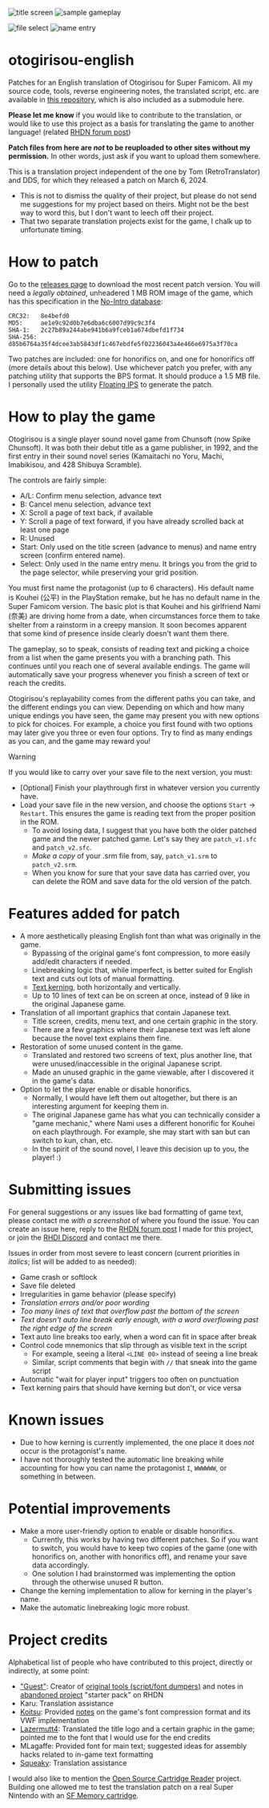![title screen](images/01%20title%20screen.png)   ![sample gameplay](images/04%20normal%20text.png)

![file select](images/02%20file%20select.png)    ![name entry](images/03%20name%20entry.png)

# otogirisou-english

Patches for an English translation of Otogirisou for Super Famicom. All my source code, tools, reverse engineering notes, the translated script, etc. are available in [this repository](https://github.com/ButThouMust/otogirisou-tools), which is also included as a submodule here.

**Please let me know** if you would like to contribute to the translation, or would like to use this project as a basis for translating the game to another language! (related [RHDN forum post](https://www.romhacking.net/forum/index.php?topic=38663.0))

**Patch files from here are _not_ to be reuploaded to other sites without my permission.** In other words, just ask if you want to upload them somewhere.

This is a translation project independent of the one by Tom (RetroTranslator) and DDS, for which they released a patch on March 6, 2024.
- This is not to dismiss the quality of their project, but please do not send me suggestions for my project based on theirs. Might not be the best way to word this, but I don't want to leech off their project.
- That two separate translation projects exist for the game, I chalk up to unfortunate timing.

# How to patch
Go to the [releases page](https://github.com/ButThouMust/otogirisou-english/releases) to download the most recent patch version. You will need a *legally obtained*, unheadered 1 MB ROM image of the game, which has this specification in the [No-Intro database](https://datomatic.no-intro.org/index.php?page=show_record&s=49&n=1880):
```
CRC32:   8e4befd0
MD5:     ae1e9c92d0b7e6dba6c6007d99c9c3f4
SHA-1:   2c27b89a244abe941b6a9fceb1a674dbefd1f734
SHA-256: d85b6764a35f4dcee3ab5843df1c467ebdfe5f02236043a4e466e6975a3f70ca
```

Two patches are included: one for honorifics on, and one for honorifics off (more details about this below). Use whichever patch you prefer, with any patching utility that supports the BPS format. It should produce a 1.5 MB file. I personally used the utility [Floating IPS](https://www.romhacking.net/utilities/1040/) to generate the patch.

# How to play the game
Otogirisou is a single player sound novel game from Chunsoft (now Spike Chunsoft). It was both their debut title as a game publisher, in 1992, and the first entry in their sound novel series (Kamaitachi no Yoru, Machi, Imabikisou, and 428 Shibuya Scramble).

The controls are fairly simple:
- A/L: Confirm menu selection, advance text
- B: Cancel menu selection, advance text
- X: Scroll a page of text back, if available
- Y: Scroll a page of text forward, if you have already scrolled back at least one page
- R: Unused
- Start: Only used on the title screen (advance to menus) and name entry screen (confirm entered name).
- Select: Only used in the name entry menu. It brings you from the grid to the page selector, while preserving your grid position.

You must first name the protagonist (up to 6 characters). His default name is Kouhei (公平) in the PlayStation remake, but he has no default name in the Super Famicom version. The basic plot is that Kouhei and his girlfriend Nami (奈美) are driving home from a date, when circumstances force them to take shelter from a rainstorm in a creepy mansion. It soon becomes apparent that some kind of presence inside clearly doesn't want them there.

The gameplay, so to speak, consists of reading text and picking a choice from a list when the game presents you with a branching path. This continues until you reach one of several available endings. The game will automatically save your progress whenever you finish a screen of text or reach the credits.

Otogirisou's replayability comes from the different paths you can take, and the different endings you can view. Depending on which and how many unique endings you have seen, the game may present you with new options to pick for choices. For example, a choice you first found with two options may later give you three or even four options. Try to find as many endings as you can, and the game may reward you!

> [!WARNING]
> If you would like to carry over your save file to the next version, you must:
> - [Optional] Finish your playthrough first in whatever version you currently have.
> - Load your save file in the new version, and choose the options `Start` -> `Restart`. This ensures the game is reading text from the proper position in the ROM.
>   - To avoid losing data, I suggest that you have both the older patched game and the newer patched game. Let's say they are `patch_v1.sfc` and `patch_v2.sfc`.
>   - *Make a copy* of your .srm file from, say, `patch_v1.srm` to `patch_v2.srm`.
>   - When you know for sure that your save data has carried over, you can delete the ROM and save data for the old version of the patch.

# Features added for patch
- A more aesthetically pleasing English font than what was originally in the game.
  - Bypassing of the original game's font compression, to more easily add/edit characters if needed.
  - Linebreaking logic that, while imperfect, is better suited for English text and cuts out lots of manual formatting.
  - [Text kerning](https://en.wikipedia.org/wiki/Kerning), both horizontally and vertically.
  - Up to 10 lines of text can be on screen at once, instead of 9 like in the original Japanese game.
- Translation of all important graphics that contain Japanese text.
  - Title screen, credits, menu text, and one certain graphic in the story.
  - There are a few graphics where their Japanese text was left alone because the novel text explains them fine.
- Restoration of some unused content in the game.
  - Translated and restored two screens of text, plus another line, that were unused/inaccessible in the original Japanese script.
  - Made an unused graphic in the game viewable, after I discovered it in the game's data.
- Option to let the player enable or disable honorifics.
  - Normally, I would have left them out altogether, but there is an interesting argument for keeping them in. 
  - The original Japanese game has what you can technically consider a "game mechanic," where Nami uses a different honorific for Kouhei on each playthrough. For example, she may start with san but can switch to kun, chan, etc.
  - In the spirit of the sound novel, I leave this decision up to you, the player! :)

# Submitting issues
For general suggestions or any issues like bad formatting of game text, please contact me *with a screenshot* of where you found the issue. You can create an issue here, reply to the [RHDN forum post](https://www.romhacking.net/forum/index.php?topic=38663.0) I made for this project, or join the [RHDI Discord](https://discord.gg/uAufcgz) and contact me there.

Issues in order from most severe to least concern (current priorities in *italics*; list will be added to as needed):
- Game crash or softlock
- Save file deleted
- Irregularities in game behavior (please specify)
- *Translation errors and/or poor wording*
- *Too many lines of text that overflow past the bottom of the screen*
- *Text doesn't auto line break early enough, with a word overflowing past the right edge of the screen*
- Text auto line breaks too early, when a word can fit in space after break
- Control code mnemonics that slip through as visible text in the script
  - For example, seeing a literal `<LINE 00>` instead of seeing a line break
  - Similar, script comments that begin with `//` that sneak into the game script
- Automatic "wait for player input" triggers too often on punctuation
- Text kerning pairs that should have kerning but don't, or vice versa

# Known issues
- Due to how kerning is currently implemented, the one place it does *not* occur is the protagonist's name.
- I have not thoroughly tested the automatic line breaking while accounting for how you can name the protagonist `I`, `WWWWWW`, or something in between.

# Potential improvements
- Make a more user-friendly option to enable or disable honorifics.
  - Currently, this works by having two different patches. So if you want to switch, you would have to keep two copies of the game (one with honorifics on, another with honorifics off), and rename your save data accordingly.
  - One solution I had brainstormed was implementing the option through the otherwise unused R button.
- Change the kerning implementation to allow for kerning in the player's name.
- Make the automatic linebreaking logic more robust.

# Project credits
Alphabetical list of people who have contributed to this project, directly or indirectly, at some point:
- ["Guest"](https://www.romhacking.net/community/695/): Creator of [original tools (script/font dumpers)](https://web.archive.org/web/20211006124117/https://www.romhacking.net/abandoned/569928.zip) and notes in [abandoned project](https://web.archive.org/web/20220115061924/https://www.romhacking.net/abandoned/) "starter pack" on RHDN
- Karu: Translation assistance
- [Koitsu](https://www.romhacking.net/community/394/): Provided [notes](https://drive.google.com/drive/folders/1PGe1NSHxB6LXuLZH3t8acn7CnwjRYQYr) on the game's font compression format and its VWF implementation
- [Lazermutt4](https://www.romhacking.net/community/7126/): Translated the title logo and a certain graphic in the game; pointed me to the font that I would use for the end credits
- MLagaffe: Provided font for main text; suggested ideas for assembly hacks related to in-game text formatting
- [Squeaky](https://www.romhacking.net/community/8301/): Translation assistance

I would also like to mention the [Open Source Cartridge Reader](https://github.com/sanni/cartreader) project. Building one allowed me to test the translation patch on a real Super Nintendo with an [SF Memory cartridge](https://en.wikipedia.org/wiki/Nintendo_Power_(cartridge)).
